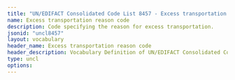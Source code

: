 ```yaml
---
title: "UN/EDIFACT Consolidated Code List 8457 - Excess transportation reason code (20B) JSON-LD Vocabulary"
name: Excess transportation reason code
description: Code specifying the reason for excess transportation.
jsonid: "uncl8457"
layout: vocabulary
header_name: Excess transportation reason code
header_description: Vocabulary Definition of UN/EDIFACT Consolidated Code List 8457 - Excess transportation reason code (20B) semantics in HTML format. JSON-LD format is available at [uncl8457.jsonld](/vocabulary/uncl8457.jsonld)
type: uncl
options:
---
```

